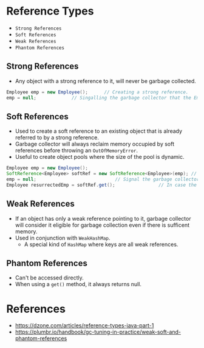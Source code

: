 # Reference Types
* `Strong References`
* `Soft References`
* `Weak References`
* `Phantom References`
## Strong References
* Any object with a strong reference to it, will never be garbage collected.
```java
Employee emp = new Employee();		// Creating a strong reference.
emp = null;				// Singalling the garbage collector that the Employee object has no strong references and hence elgible for garbage collection.
```
## Soft References
* Used to create a soft reference to an existing object that is already referred to by a strong reference.
* Garbage collector will always reclaim memory occupied by soft references before throwing an `OutOfMemoryError`.
* Useful to create object pools where the size of the pool is dynamic.
```java
Employee emp = new Employee();
SoftReference<Employee> softRef = new SoftReference<Employee>(emp);	// Creating a soft reference to an object referred by a strong reference.
emp = null;								// Signal the garbage collector to reclaim the memory occupied by the Employee object if it wishes to.
Employee resurrectedEmp = softRef.get();				// In case the garbase collector has not ran, we now have a strong reference to the Employee object.
```
## Weak References
* If an object has only a weak reference pointing to it, garbage collector will consider it eligible for garbage collection even if there is sufficent memory.
* Used in conjunction with `WeakHashMap`.
	* A special kind of `HashMap` where keys are all weak references.
## Phantom References
* Can't be accessed directly.
* When using a `get()` method, it always returns null.
# References
* https://dzone.com/articles/reference-types-java-part-1
* https://plumbr.io/handbook/gc-tuning-in-practice/weak-soft-and-phantom-references
